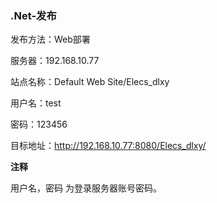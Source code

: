 ### .Net-发布

发布方法：Web部署



服务器：192.168.10.77

站点名称：Default Web Site/Elecs_dlxy

用户名：test

密码：123456

目标地址：http://192.168.10.77:8080/Elecs_dlxy/



**注释**

用户名，密码	为登录服务器账号密码。

